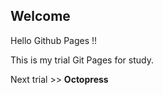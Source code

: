 ## Welcome

Hello Github Pages !!

This is my trial Git Pages for study.

Next trial >> **Octopress**
